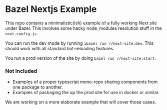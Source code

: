 # Bazel Nextjs Example

This repo contains a minimalistic(ish) example of a fully working Next site under Bazel.
This involves some hacky node_modules resolution stuff in the `next.config.js`.

You can run the dev mode by running `ibazel run //next-site:dev`. 
This should work with all standard hot-reloading features.

You run a prod version of the site by doing `bazel run //next-site:start`.

### Not Included

* Examples of a proper typescript mono-repo sharing components from one package to another.
* Examples of packaging the up the prod site for use in docker or similar.

We are working on a more elaborate example that will cover those cases.
